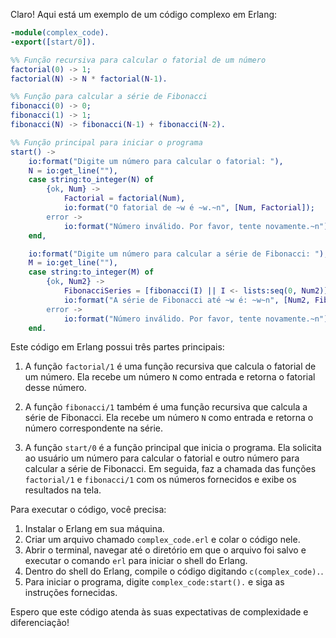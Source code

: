 Claro! Aqui está um exemplo de um código complexo em Erlang:

```erlang
-module(complex_code).
-export([start/0]).

%% Função recursiva para calcular o fatorial de um número
factorial(0) -> 1;
factorial(N) -> N * factorial(N-1).

%% Função para calcular a série de Fibonacci
fibonacci(0) -> 0;
fibonacci(1) -> 1;
fibonacci(N) -> fibonacci(N-1) + fibonacci(N-2).

%% Função principal para iniciar o programa
start() ->
    io:format("Digite um número para calcular o fatorial: "),
    N = io:get_line(""),
    case string:to_integer(N) of
        {ok, Num} ->
            Factorial = factorial(Num),
            io:format("O fatorial de ~w é ~w.~n", [Num, Factorial]);
        error ->
            io:format("Número inválido. Por favor, tente novamente.~n")
    end,

    io:format("Digite um número para calcular a série de Fibonacci: "),
    M = io:get_line(""),
    case string:to_integer(M) of
        {ok, Num2} ->
            FibonacciSeries = [fibonacci(I) || I <- lists:seq(0, Num2)],
            io:format("A série de Fibonacci até ~w é: ~w~n", [Num2, FibonacciSeries]);
        error ->
            io:format("Número inválido. Por favor, tente novamente.~n")
    end.
```

Este código em Erlang possui três partes principais:

1. A função `factorial/1` é uma função recursiva que calcula o fatorial de um número. Ela recebe um número `N` como entrada e retorna o fatorial desse número.

2. A função `fibonacci/1` também é uma função recursiva que calcula a série de Fibonacci. Ela recebe um número `N` como entrada e retorna o número correspondente na série.

3. A função `start/0` é a função principal que inicia o programa. Ela solicita ao usuário um número para calcular o fatorial e outro número para calcular a série de Fibonacci. Em seguida, faz a chamada das funções `factorial/1` e `fibonacci/1` com os números fornecidos e exibe os resultados na tela.

Para executar o código, você precisa:
1. Instalar o Erlang em sua máquina.
2. Criar um arquivo chamado `complex_code.erl` e colar o código nele.
3. Abrir o terminal, navegar até o diretório em que o arquivo foi salvo e executar o comando `erl` para iniciar o shell do Erlang.
4. Dentro do shell do Erlang, compile o código digitando `c(complex_code).`.
5. Para iniciar o programa, digite `complex_code:start().` e siga as instruções fornecidas.

Espero que este código atenda às suas expectativas de complexidade e diferenciação!